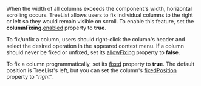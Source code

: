 When the width of all columns exceeds the component's width, horizontal scrolling occurs. TreeList allows users to fix individual columns to the right or left so they would remain visible on scroll. To enable this feature, set the **columnFixing**.[enabled](/Documentation/ApiReference/UI_Components/dxTreeList/Configuration/columnFixing/#enabled) property to **true**.

To fix/unfix a column, users should right-click the column's header and select the desired operation in the appeared context menu. If a column should never be fixed or unfixed, set its [allowFixing](/Documentation/ApiReference/UI_Components/dxTreeList/Configuration/columns/#allowFixing) property to **false**.

To fix a column programmatically, set its [fixed](/Documentation/ApiReference/UI_Components/dxTreeList/Configuration/columns/#fixed) property to **true**. The default position is TreeList's left, but you can set the column's [fixedPosition](/Documentation/ApiReference/UI_Components/dxTreeList/Configuration/columns/#fixedPosition) property to *"right"*.
